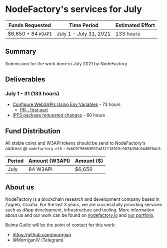 # NodeFactory's services for July

| Funds Requested | Time Period | Estimated Effort |
|-|-|-|
| $6,650 + 84 `W3API` | July 1 - July 31, 2021 | 133 hours |

## Summary

Submission for the work done in July 2021 by NodeFactory. 

## Deliverables

### July 1 - 31 (133 hours)

* [Configure Web3APIs Using Env Variables](https://github.com/polywrap/monorepo/issues/140) - 73 hours
   * [PR - first part](https://github.com/polywrap/monorepo/pull/422) 
* [IPFS package requested changes](https://github.com/polywrap/monorepo/pull/188) - 60 hours

## Fund Distribution
All stable coins and W3API tokens should be send to NodeFactory's address @ `nodefactory.eth` - `0xbD9f96663E07a83ff18915c9074d9dc04d8E64c9`.

| Period | Amount (W3API) | Amount ($)  
|-|-|-|  
| July | 84 W3API | $6,650 |  

## About us
NodeFactory is a blockchain research and development company based in Zagreb, Croatia. For the last 3 years, we are successfully providing services such as dApp development, infrastructure and tooling. More information about us and our work can be found on [nodefactory.io](https://nodefactory.io/) and [our portfolio](https://nodefactory.io/NodeFactory_portfolio_v5.pdf).

Belma Gutlic will be the point of contact for this work:
- https://github.com/morrigan  
- @MorriganIV (Telegram)

